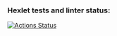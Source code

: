 ### Hexlet tests and linter status:
[![Actions Status](https://github.com/DGAODI/python-project-lvl1/workflows/hexlet-check/badge.svg)](https://github.com/DGAODI/python-project-lvl1/actions)